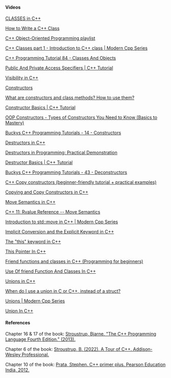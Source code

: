 #### Videos

<a href="https://www.youtube.com/watch?v=2BP8NhxjrO0&pp=ygUMYysrKyBjbGFzc2Vz" target="_blank"> CLASSES in C++ </a>

<a href="https://www.youtube.com/watch?v=3dHBFBw13E0&pp=ygUMYysrKyBjbGFzc2Vz" target="_blank"> How to Write a C++ Class </a>

<a href="https://www.youtube.com/playlist?list=PL43pGnjiVwgTJg7uz8KUGdXRdGKE0W_jN" target="_blank"> C++ Object-Oriented Programming playlist</a>

<a href="https://www.youtube.com/watch?v=GVMmSmyZ_IA&pp=ygUMYysrKyBjbGFzc2Vz" target="_blank"> C++ Classes part 1 - Introduction to C++ class | Modern Cpp Series </a>

<a href="https://www.youtube.com/watch?v=JaSy-Z1u7AY&pp=ygUMYysrKyBjbGFzc2Vz" target="_blank"> C++ Programming Tutorial 84 - Classes And Objects </a>

<a href="https://www.youtube.com/watch?v=pnhGOznp0UM&pp=ygUTYysrKyBwdWJsaWMgcHJpdmF0ZQ%3D%3D" target="_blank"> Public And Private Access Specifiers | C++ Tutorial</a>

<a href="https://www.youtube.com/watch?v=6OVQ8nh3KP0&pp=ygUTYysrKyBwdWJsaWMgcHJpdmF0ZQ%3D%3D" target="_blank"> Visibility in C++ </a>

<a href="https://www.youtube.com/watch?v=FXhALMsHwEY&pp=ygUQYysrIGNvbnN0cnVjdG9ycw%3D%3D" target="_blank"> Constructors </a>

<a href="https://www.youtube.com/watch?v=1LGJSRFrxqQ" target="_blank">  What are constructors and class methods? How to use them? </a>

<a href="https://www.youtube.com/watch?v=bnyveJ17lao" target="_blank">  Constructor Basics | C++ Tutorial  </a>

<a href="https://www.youtube.com/watch?v=hBq6EGX5II4" target="_blank">  OOP Constructors - Types of Constructors You Need to Know (Basics to Mastery) </a>

<a href="https://www.youtube.com/watch?v=_b7odUc7lg0" target="_blank">  Buckys C++ Programming Tutorials - 14 - Constructors  </a>

<a href="https://www.youtube.com/watch?v=D8cWquReFqw&pp=ygUOYysrIGRlc3RydWN0b3I%3D" target="_blank"> Destructors in C++ </a>

<a href="https://www.youtube.com/watch?v=gEcLCba7HQU" target="_blank"> Destructors in Programming: Practical Demonstration  </a>

<a href="https://www.youtube.com/watch?v=abOMO8GY6io" target="_blank">  Destructor Basics | C++ Tutorial  </a>

<a href="https://www.youtube.com/watch?v=4P4Im0vF_mU" target="_blank">  Buckys C++ Programming Tutorials - 43 - Deconstructors  </a>

<a href="https://www.youtube.com/watch?v=UYYoq784pQY" target="_blank">  C++ Copy constructors (beginner-friendly tutorial + practical examples) </a>

<a href="https://www.youtube.com/watch?v=BvR1Pgzzr38&pp=ygUUYysrIGNvcHkgY29uc3RydWN0b3I%3D" target="_blank">Copying and Copy Constructors in C++ </a>

<a href="https://www.youtube.com/watch?v=ehMg6zvXuMY&pp=ygUUYysrIG1vdmUgY29uc3RydWN0b3I%3D" target="_blank"> Move Semantics in C++ </a>

<a href="https://www.youtube.com/watch?v=IOkgBrXCtfo&pp=ygUUYysrIG1vdmUgY29uc3RydWN0b3I%3D" target="_blank"> C++ 11: Rvalue Reference -- Move Semantics </a>

<a href="https://www.youtube.com/watch?v=2gUqyt5JTtM&pp=ygUUYysrIG1vdmUgY29uc3RydWN0b3I%3D" target="_blank"> Introduction to std::move in C++ | Modern Cpp Series </a>

<a href="https://www.youtube.com/watch?v=Rr1NX1lH3oE" target="_blank">  Implicit Conversion and the Explicit Keyword in C++  </a>

<a href="https://www.youtube.com/watch?v=Z_hPJ_EhceI" target="_blank">  The "this" keyword in C++  </a>

<a href="https://www.youtube.com/watch?v=70qXSmuqB2I" target="_blank">  This Pointer In C++  </a>

<a href="https://www.youtube.com/watch?v=KXDzBglp83M" target="_blank"> Friend functions and classes in C++ (Programming for beginners) </a>

<a href="https://www.youtube.com/watch?v=QLdeKM7UVq0" target="_blank"> Use Of friend Function And Classes In C++ </a>

<a href="https://www.youtube.com/watch?v=6uqU9Y578n4&pp=ygUKYysrICB1bmlvbg%3D%3D" target="_blank"> Unions in C++</a>

<a href="https://www.youtube.com/watch?v=b9_0bqrm2G8" target="_blank"> When do I use a union in C or C++, instead of a struct? </a>

<a href="https://www.youtube.com/watch?v=lCYPgfIITes" target="_blank"> Unions | Modern Cpp Series </a>

<a href="https://www.youtube.com/watch?v=PYyeTZvD8Us" target="_blank"> Union In C++ </a>

#### References

Chapter 16 & 17 of the book: <a href="https://www.google.dz/books/edition/The_C++_Programming_Language/PSUNAAAAQBAJ?hl=en&gbpv=0" target="_blank">Stroustrup, Bjarne. "The C++ Programming Language Fourth Edition." (2013).</a>

Chapter 6 of the book: <a href="https://books.google.dz/books?hl=en&lr=&id=ntnPEAAAQBAJ&oi=fnd&pg=PT13&dq=Stroustrup,+B.+(2022).+A+Tour+of+C%2B%2B.&ots=K1Q3dhjbyr&sig=RPWplbTeCTq8sPSxIbnTArn93mw&redir_esc=y#v=onepage&q=Stroustrup%2C%20B.%20(2022).%20A%20Tour%20of%20C%2B%2B.&f=false" target="_blank"> Stroustrup, B. (2022). A Tour of C++. Addison-Wesley Professional.</a>

Chapter 10 of the book: <a href="https://www.google.dz/books/edition/C++_Primer_Plus/P7HuWSWtsh0C?hl=en&gbpv=0" target="_blank">Prata, Stephen. C++ primer plus. Pearson Education India, 2012.</a>
